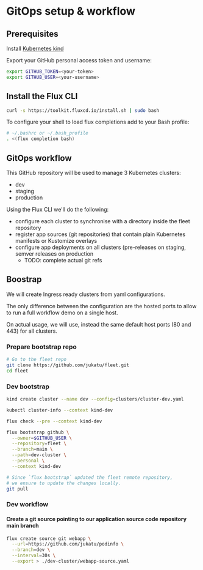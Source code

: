 # GitOps setup & workflow
## Prerequisites
Install [Kubernetes kind](https://kind.sigs.k8s.io/docs/user/quick-start/)

Export your GitHub personal access token and username:
```bash
export GITHUB_TOKEN=<your-token>
export GITHUB_USER=<your-username>
```

## Install the Flux CLI
```bash
curl -s https://toolkit.fluxcd.io/install.sh | sudo bash
```

To configure your shell to load flux completions add to your Bash profile:
```bash
# ~/.bashrc or ~/.bash_profile
. <(flux completion bash)
```

## GitOps workflow

This GitHub repository will be used to manage 3 Kubernetes clusters:
* dev
* staging
* production

Using the Flux CLI we'll do the following:
* configure each cluster to synchronise with a directory inside the fleet repository
* register app sources (git repositories) that contain plain Kubernetes manifests or Kustomize overlays
* configure app deployments on all clusters (pre-releases on staging, semver releases on production
  * TODO: complete actual git refs

## Boostrap
We will create Ingress ready clusters from yaml configurations.

The only difference between the configuration are the hosted ports to allow to run a full workflow demo on a single host.
    
On actual usage, we will use, instead the same default host ports (80 and 443) for all clusters.


### Prepare bootstrap repo
```bash
# Go to the fleet repo
git clone https://github.com/jukatu/fleet.git
cd fleet
```

### Dev bootstrap
```bash
kind create cluster --name dev --config=clusters/cluster-dev.yaml

kubectl cluster-info --context kind-dev

flux check --pre --context kind-dev

flux bootstrap github \
  --owner=$GITHUB_USER \
  --repository=fleet \
  --branch=main \
  --path=dev-cluster \
  --personal \
  --context kind-dev

# Since `flux bootstrap` updated the fleet remote repository, 
# we ensure to update the changes locally.
git pull
```

### Dev workflow
#### Create a git source pointing to our application source code repository main branch
```bash
flux create source git webapp \
  --url=https://github.com/jukatu/podinfo \
  --branch=dev \
  --interval=30s \
  --export > ./dev-cluster/webapp-source.yaml
```
